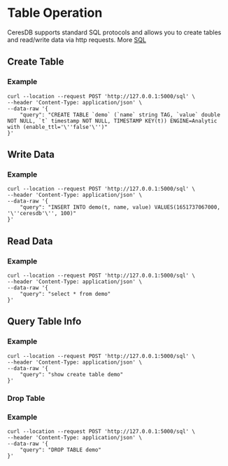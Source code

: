 # Table Operation

CeresDB supports standard SQL protocols and allows you to create tables and read/write data via http requests. More [SQL](../sql/README.md)


## Create Table

### Example
```shell
curl --location --request POST 'http://127.0.0.1:5000/sql' \
--header 'Content-Type: application/json' \
--data-raw '{
    "query": "CREATE TABLE `demo` (`name` string TAG, `value` double NOT NULL, `t` timestamp NOT NULL, TIMESTAMP KEY(t)) ENGINE=Analytic with (enable_ttl='\''false'\'')"
}'
```

## Write Data

### Example
```shell
curl --location --request POST 'http://127.0.0.1:5000/sql' \
--header 'Content-Type: application/json' \
--data-raw '{
    "query": "INSERT INTO demo(t, name, value) VALUES(1651737067000, '\''ceresdb'\'', 100)"
}'
```

## Read Data

### Example
```shell
curl --location --request POST 'http://127.0.0.1:5000/sql' \
--header 'Content-Type: application/json' \
--data-raw '{
    "query": "select * from demo"
}'
```

## Query Table Info

### Example
```shell
curl --location --request POST 'http://127.0.0.1:5000/sql' \
--header 'Content-Type: application/json' \
--data-raw '{
    "query": "show create table demo"
}'
```

### Drop Table

### Example
```shell
curl --location --request POST 'http://127.0.0.1:5000/sql' \
--header 'Content-Type: application/json' \
--data-raw '{
    "query": "DROP TABLE demo"
}'
```
